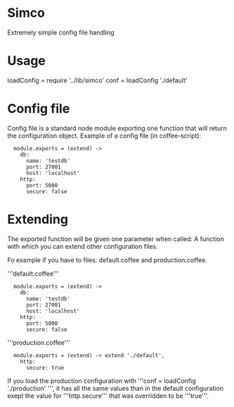 Simco
=====

Extremely simple config file handling

Usage
=====

   loadConfig = require '../lib/simco'
   conf = loadConfig './default'

Config file
===========

Config file is a standard node module exporting one function that
will return the configuration object. Example of a config file (in coffee-script):

      module.exports = (extend) ->
        db:
          name: 'testdb'
          port: 27001
          host: 'localhost'
        http:
          port: 5000
          secure: false


Extending
=========

The exported function will be given one parameter when called: A function with
which you can extend other configuration files.

Fo example if you have to files: default.coffee and production.coffee.

'''default.coffee'''

      module.exports = (extend) ->
        db:
          name: 'testdb'
          port: 27001
          host: 'localhost'
        http:
          port: 5000
          secure: false

'''production.coffee'''

      module.exports = (extend) -> extend './default',
        http:
          secure: true

If you load the production configuration with '''conf = loadConfig './production' ''', it has 
all the same values than in the default configuration exept the value for '''http.secure''' that
was overridden to be '''true'''.


